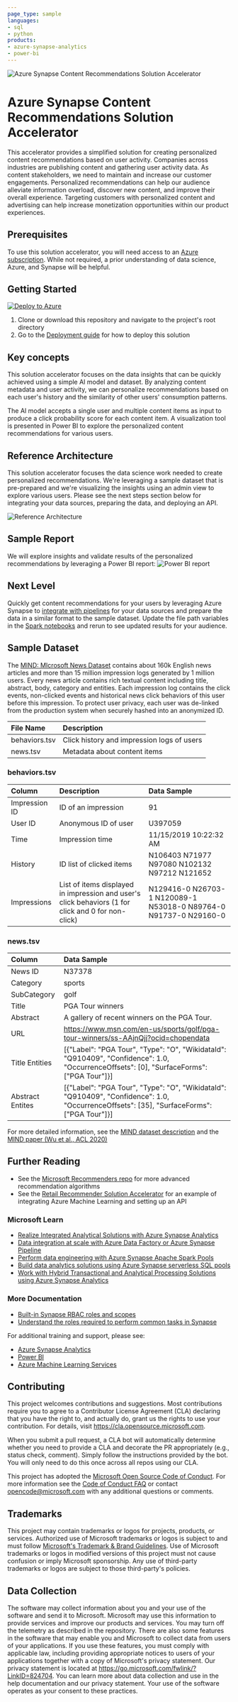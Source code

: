 ```yaml
---
page_type: sample
languages:
- sql
- python
products:
- azure-synapse-analytics
- power-bi
---
```


![Azure Synapse Content Recommendations Solution Accelerator](./images/repo-header.png)
# Azure Synapse Content Recommendations Solution Accelerator
This accelerator provides a simplified solution for creating personalized content recommendations based on user activity. Companies across industries are publishing content and gathering user activity data. As content stakeholders, we need to maintain and increase our customer engagements. Personalized recommendations can help our audience alleviate information overload, discover new content, and improve their overall experience. Targeting customers with personalized content and advertising can help increase monetization opportunities within our product experiences.

## Prerequisites
To use this solution accelerator, you will need access to an [Azure subscription](https://azure.microsoft.com/free/). While not required, a prior understanding of data science, Azure, and Synapse will be helpful.

## Getting Started
[![Deploy to Azure](https://aka.ms/deploytoazurebutton)](https://portal.azure.com/#create/Microsoft.Template/uri/https%3A%2F%2Fraw.githubusercontent.com%2Fmicrosoft%2FAzure-Synapse-Content-Recommendations-Solution-Accelerator%2Fmain%2Fazuredeploy.json)
1. Clone or download this repository and navigate to the project's root directory
2. Go to the [Deployment guide](./DEPLOY.md) for how to deploy this solution

## Key concepts
This solution accelerator focuses on the data insights that can be quickly achieved using a simple AI model and dataset. By analyzing content metadata and user activity, we can personalize recommendations based on each user's history and the similarity of other users' consumption patterns.

The AI model accepts a single user and multiple content items as input to produce a click probability score for each content item. A visualization tool is presented in Power BI to explore the personalized content recommendations for various users.

## Reference Architecture
This solution accelerator focuses the data science work needed to create personalized recommendations. We're leveraging a sample dataset that is pre-prepared and we're visualizing the insights using an admin view to explore various users. Please see the next steps section below for integrating your data sources, preparing the data, and deploying an API.

![Reference Architecture](./images/architecture-reference.png)

## Sample Report
We will explore insights and validate results of the personalized recommendations by leveraging a Power BI report:
![Power BI report](./images/pbi-report.png)  

## Next Level
Quickly get content recommendations for your users by leveraging Azure Synapse to [integrate with pipelines](https://docs.microsoft.com/en-us/azure/synapse-analytics/get-started-pipelines) for your data sources and prepare the data in a similar format to the sample dataset. Update the file path variables in the [Spark notebooks](./src/) and rerun to see updated results for your audience.

## Sample Dataset
The [MIND: MIcrosoft News Dataset](https://msnews.github.io) contains about 160k English news articles and more than 15 million impression logs generated by 1 million users. Every news article contains rich textual content including title, abstract, body, category and entities. Each impression log contains the click events, non-clicked events and historical news click behaviors of this user before this impression. To protect user privacy, each user was de-linked from the production system when securely hashed into an anonymized ID.

| File Name | Description
| :------------- | :-------------
| behaviors.tsv  | Click history and impression logs of users
| news.tsv  | Metadata about content items

### behaviors.tsv
| Column | Description | Data Sample
| :------------- | :------------- | :-------------
| Impression ID | ID of an impression | 91
| User ID | Anonymous ID of user | U397059
| Time | Impression time | 11/15/2019 10:22:32 AM
History | ID list of clicked items | N106403 N71977 N97080 N102132 N97212 N121652
| Impressions | List of items displayed in impression and user's click behaviors (1 for click and 0 for non-click) | N129416-0 N26703-1 N120089-1 N53018-0 N89764-0 N91737-0 N29160-0
 
### news.tsv
| Column | Data Sample
| :------------- | :-------------
| News ID | N37378
| Category | sports
| SubCategory | golf
| Title | PGA Tour winners
| Abstract | A gallery of recent winners on the PGA Tour.
| URL | https://www.msn.com/en-us/sports/golf/pga-tour-winners/ss-AAjnQjj?ocid=chopendata
| Title Entities | [{"Label": "PGA Tour", "Type": "O", "WikidataId": "Q910409", "Confidence": 1.0, "OccurrenceOffsets": [0], "SurfaceForms": ["PGA Tour"]}]	
| Abstract Entites | [{"Label": "PGA Tour", "Type": "O", "WikidataId": "Q910409", "Confidence": 1.0, "OccurrenceOffsets": [35], "SurfaceForms": ["PGA Tour"]}]

For more detailed information, see the [MIND dataset description](https://github.com/msnews/msnews.github.io/blob/master/assets/doc/introduction.md) and the [MIND paper (Wu et al., ACL 2020)](https://msnews.github.io/assets/doc/ACL2020_MIND.pdf)

## Further Reading
- See the [Microsoft Recommenders repo](https://github.com/microsoft/recommenders) for more advanced recommendation algorithms
- See the [Retail Recommender Solution Accelerator](https://github.com/microsoft/Azure-Synapse-Retail-Recommender-Solution-Accelerator/) for an example of integrating Azure Machine Learning and setting up an API

### Microsoft Learn
- [Realize Integrated Analytical Solutions with Azure Synapse Analytics](https://docs.microsoft.com/en-us/learn/paths/realize-integrated-analytical-solutions-with-azure-synapse-analytics/)
- [Data integration at scale with Azure Data Factory or Azure Synapse Pipeline](https://docs.microsoft.com/learn/paths/data-integration-scale-azure-data-factory/)
- [Perform data engineering with Azure Synapse Apache Spark Pools](https://docs.microsoft.com/en-us/learn/paths/perform-data-engineering-with-azure-synapse-apache-spark-pools/)
- [Build data analytics solutions using Azure Synapse serverless SQL pools](https://docs.microsoft.com/en-us/learn/paths/build-data-analytics-solutions-using-azure-synapse-serverless-sql-pools/)
- [Work with Hybrid Transactional and Analytical Processing Solutions using Azure Synapse Analytics](https://docs.microsoft.com/en-us/learn/paths/work-with-hybrid-transactional-analytical-processing-solutions/)

### More Documentation
- [Built-in Synapse RBAC roles and scopes](https://docs.microsoft.com/en-us/azure/synapse-analytics/security/synapse-workspace-synapse-rbac-roles#built-in-synapse-rbac-roles-and-scopes)
- [Understand the roles required to perform common tasks in Synapse](https://docs.microsoft.com/en-us/azure/synapse-analytics/security/synapse-workspace-understand-what-role-you-need#:~:text=Tasks%20and%20required%20roles%20%20%20%20Task,%20%20none%20%2021%20more%20rows)

For additional training and support, please see:
- [Azure Synapse Analytics](https://azure.microsoft.com/en-us/services/synapse-analytics/)
- [Power BI](https://docs.microsoft.com/en-us/power-bi/)
- [Azure Machine Learning Services](https://azure.microsoft.com/en-us/services/machine-learning/)

## Contributing
This project welcomes contributions and suggestions.  Most contributions require you to agree to a Contributor License Agreement (CLA) declaring that you have the right to, and actually do, grant us the rights to use your contribution. For details, visit https://cla.opensource.microsoft.com.

When you submit a pull request, a CLA bot will automatically determine whether you need to provide a CLA and decorate the PR appropriately (e.g., status check, comment). Simply follow the instructions provided by the bot. You will only need to do this once across all repos using our CLA.

This project has adopted the [Microsoft Open Source Code of Conduct](https://opensource.microsoft.com/codeofconduct/). For more information see the [Code of Conduct FAQ](https://opensource.microsoft.com/codeofconduct/faq/) or contact [opencode@microsoft.com](mailto:opencode@microsoft.com) with any additional questions or comments.

## Trademarks
This project may contain trademarks or logos for projects, products, or services. Authorized use of Microsoft trademarks or logos is subject to and must follow [Microsoft's Trademark & Brand Guidelines](https://www.microsoft.com/en-us/legal/intellectualproperty/trademarks/usage/general). Use of Microsoft trademarks or logos in modified versions of this project must not cause confusion or imply Microsoft sponsorship. Any use of third-party trademarks or logos are subject to those third-party's policies.

## Data Collection
The software may collect information about you and your use of the software and send it to Microsoft. Microsoft may use this information to provide services and improve our products and services. You may turn off the telemetry as described in the repository. There are also some features in the software that may enable you and Microsoft to collect data from users of your applications. If you use these features, you must comply with applicable law, including providing appropriate notices to users of your applications together with a copy of Microsoft's privacy statement. Our privacy statement is located at https://go.microsoft.com/fwlink/?LinkID=824704. You can learn more about data collection and use in the help documentation and our privacy statement. Your use of the software operates as your consent to these practices.

